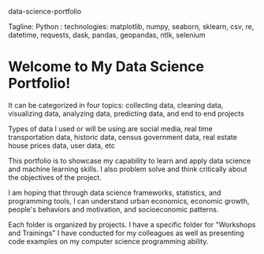 data-science-portfolio

Tagline: Python : technologies: matplotlib, numpy, seaborn, sklearn, csv, re, datetime, requests, dask, pandas, geopandas, ntlk, selenium

# Welcome to My Data Science Portfolio! 
It can be categorized in four topics: collecting data, cleaning data, visualizing data, analyzing data, predicting data, and end to end projects

Types of data I used or will be using are social media, real time transportation data, historic data, census government data, real estate house prices data, user data, etc

This portfolio is to showcase my capability to learn and apply data science and machine learning skills. I also problem solve and think critically about the objectives of the project.

I am hoping that through data science frameworks, statistics, and programming tools, I can understand urban economics, economic growth, people's behaviors and motivation, and socioeconomic patterns. 

Each folder is organized by projects. I have a specific folder for "Workshops and Trainings" I have conducted for my colleagues as well as presenting code examples on my computer science programming ability.



